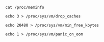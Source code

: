 ```shell
cat /proc/meminfo
```



```shell
echo 3 > /proc/sys/vm/drop_caches
```



```shell
echo 20480 > /proc/sys/vm/min_free_kbytes
```



```shell
echo 1 > /proc/sys/vm/panic_on_oom
```

